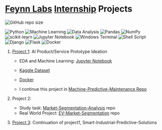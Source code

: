 # [Feynn Labs](https://www.linkedin.com/company/feynn-labs/?originalSubdomain=in) [Internship](https://feynnlabs.com/internships/) Projects

![GitHub repo size](https://img.shields.io/github/repo-size/Adhiban1/feynn-labs)

![Python](https://img.shields.io/badge/python-3670A0?style=for-the-badge&logo=python&logoColor=ffdd54)
![Machine Learning](https://img.shields.io/badge/Machine_Learning-blue?style=for-the-badge&logo=python&logoColor=ffdd54)
![Data Analysis](https://img.shields.io/badge/Data_Analysis-red?style=for-the-badge)
![Pandas](https://img.shields.io/badge/pandas-%23150458.svg?style=for-the-badge&logo=pandas&logoColor=white)
![NumPy](https://img.shields.io/badge/numpy-%23013243.svg?style=for-the-badge&logo=numpy&logoColor=white)
![scikit-learn](https://img.shields.io/badge/scikit--learn-%23F7931E.svg?style=for-the-badge&logo=scikit-learn&logoColor=white)
![Jupyter Notebook](https://img.shields.io/badge/jupyter-%23FA0F00.svg?style=for-the-badge&logo=jupyter&logoColor=white)
![Windows Terminal](https://img.shields.io/badge/Windows%20Terminal-%234D4D4D.svg?style=for-the-badge&logo=windows-terminal&logoColor=white)
![Shell Script](https://img.shields.io/badge/Bash-%23121011.svg?style=for-the-badge&logo=gnu-bash&logoColor=white)
![Django](https://img.shields.io/badge/django-%23092E20.svg?style=for-the-badge&logo=django&logoColor=white)
![Flask](https://img.shields.io/badge/flask-%23000.svg?style=for-the-badge&logo=flask&logoColor=white)
![Docker](https://img.shields.io/badge/docker-%230db7ed.svg?style=for-the-badge&logo=docker&logoColor=white)

1. [Project 1](project1): AI Product/Service Prototype Ideation
    - EDA and Machine Learning: [Jupyter Notebook](main.ipynb) 

    - [Kaggle Dataset](https://www.kaggle.com/datasets/shivamb/machine-predictive-maintenance-classification)

    - [Docker](https://hub.docker.com/r/adhiban/machine-predictive-maintenance)
    - I continue this project in [Machine-Predictive-Maintenance Repo](https://github.com/Adhiban1/Machine-Predictive-Maintenance)

2. Project 2: 
    - Study task: [Market-Segmentation-Analysis](https://github.com/Adhiban1/Market-Segmentation-Analysis) repo
    - Real World Project: [EV-Market-Segmentation](https://github.com/Adhiban1/EV-Market-Segmentation) repo

3. [Project 3](https://github.com/Adhiban1/Smart-Industrial-Predictive-Solutions): Continuation of project1, Smart-Industrial-Predictive-Solutions